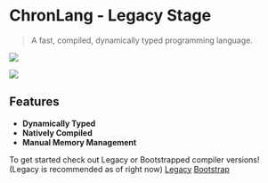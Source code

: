 # ChronLang - Legacy Stage

> A fast, compiled, dynamically typed programming language.   

<p float="left">
<a href="https://discord.gg/dhvnpnD7sn">
    <img src="https://img.shields.io/discord/1210018824322158602?logo=discord"></img>
  </a>

<img src="https://img.shields.io/github/commit-activity/m/DeLuxe-1337/ChronLang"></img>
</p>

## Features

- **Dynamically Typed**
- **Natively Compiled**
- **Manual Memory Management**

To get started check out Legacy or Bootstrapped compiler versions!
(Legacy is recommended as of right now)
[Legacy](https://github.com/DeLuxe-1337/ChronLang/tree/legacy)
[Bootstrap](https://github.com/DeLuxe-1337/ChronLang/tree/bootstrap)